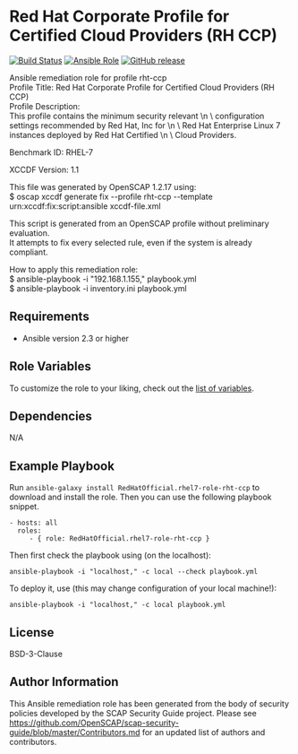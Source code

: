 Red Hat Corporate Profile for Certified Cloud Providers (RH CCP)
=========

[![Build Status](https://travis-ci.org/RedHatOfficial/ansible-rhel7-rht-ccp-role.svg?branch=master)](https://travis-ci.org/RedHatOfficial/ansible-rhel7-rht-ccp-role)
[![Ansible Role](https://img.shields.io/ansible/role/26068.svg)](https://galaxy.ansible.com/RedHatOfficial/rhel7-rht-ccp-role)
[![GitHub release](https://img.shields.io/github/release/RedHatOfficial/ansible-rhel7-rht-ccp-role.svg)](https://github.com/RedHatOfficial/ansible-rhel7-rht-ccp-role/releases/latest)

Ansible remediation role for profile rht-ccp  
Profile Title:  Red Hat Corporate Profile for Certified Cloud Providers (RH CCP)  
Profile Description:  
This profile contains the minimum security relevant \n \ configuration settings recommended by Red Hat, Inc for \n \ Red Hat Enterprise Linux 7 instances deployed by Red Hat Certified \n \ Cloud Providers.  
  
Benchmark ID:  RHEL-7  

XCCDF Version:  1.1  
  
This file was generated by OpenSCAP 1.2.17 using:  
	$ oscap xccdf generate fix --profile rht-ccp --template urn:xccdf:fix:script:ansible xccdf-file.xml   
  
This script is generated from an OpenSCAP profile without preliminary evaluation.  
It attempts to fix every selected rule, even if the system is already compliant.  
  
How to apply this remediation role:  
$ ansible-playbook -i "192.168.1.155," playbook.yml  
$ ansible-playbook -i inventory.ini playbook.yml

Requirements
------------

- Ansible version 2.3 or higher

Role Variables
--------------

To customize the role to your liking, check out the [list of variables](vars/main.yml).

Dependencies
------------

N/A

Example Playbook
----------------

Run `ansible-galaxy install RedHatOfficial.rhel7-role-rht-ccp` to
download and install the role. Then you can use the following playbook snippet.


    - hosts: all
      roles:
         - { role: RedHatOfficial.rhel7-role-rht-ccp }


Then first check the playbook using (on the localhost):

    ansible-playbook -i "localhost," -c local --check playbook.yml

To deploy it, use (this may change configuration of your local machine!):

    ansible-playbook -i "localhost," -c local playbook.yml


License
-------

BSD-3-Clause

Author Information
------------------

This Ansible remediation role has been generated from the body of security policies developed by the SCAP Security Guide project. Please see https://github.com/OpenSCAP/scap-security-guide/blob/master/Contributors.md for an updated list of authors and contributors.
